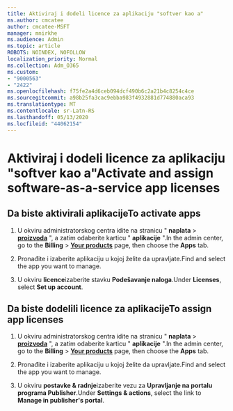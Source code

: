 ```yaml
---
title: Aktiviraj i dodeli licence za aplikaciju "softver kao a"
ms.author: cmcatee
author: cmcatee-MSFT
manager: mnirkhe
ms.audience: Admin
ms.topic: article
ROBOTS: NOINDEX, NOFOLLOW
localization_priority: Normal
ms.collection: Adm_O365
ms.custom:
- "9000563"
- "2422"
ms.openlocfilehash: f75fe2a4d6ceb094dcf490b6c2a21b4c8254c4ce
ms.sourcegitcommit: a98b25fa3cac9ebba983f4932881d774880aca93
ms.translationtype: MT
ms.contentlocale: sr-Latn-RS
ms.lasthandoff: 05/13/2020
ms.locfileid: "44062154"
---
```

# <a name="activate-and-assign-software-as-a-service-app-licenses"></a><span data-ttu-id="c6419-102">Aktiviraj i dodeli licence za aplikaciju "softver kao a"</span><span class="sxs-lookup"><span data-stu-id="c6419-102">Activate and assign software-as-a-service app licenses</span></span> 

## <a name="to-activate-apps"></a><span data-ttu-id="c6419-103">Da biste aktivirali aplikacije</span><span class="sxs-lookup"><span data-stu-id="c6419-103">To activate apps</span></span>

1. <span data-ttu-id="c6419-104">U okviru administratorskog centra idite na stranicu " **naplata**  >  **[proizvoda](https://go.microsoft.com/fwlink/p/?linkid=842054)** ", a zatim odaberite karticu " **aplikacije** ".</span><span class="sxs-lookup"><span data-stu-id="c6419-104">In the admin center, go to the **Billing** > **[Your products](https://go.microsoft.com/fwlink/p/?linkid=842054)** page, then choose the **Apps** tab.</span></span>

2. <span data-ttu-id="c6419-105">Pronađite i izaberite aplikaciju u kojoj želite da upravljate.</span><span class="sxs-lookup"><span data-stu-id="c6419-105">Find and select the app you want to manage.</span></span>

3. <span data-ttu-id="c6419-106">U okviru **licence**izaberite stavku **Podešavanje naloga**.</span><span class="sxs-lookup"><span data-stu-id="c6419-106">Under **Licenses**, select **Set up account**.</span></span>  

## <a name="to-assign-app-licenses"></a><span data-ttu-id="c6419-107">Da biste dodelili licence za aplikacije</span><span class="sxs-lookup"><span data-stu-id="c6419-107">To assign app licenses</span></span>

1. <span data-ttu-id="c6419-108">U okviru administratorskog centra idite na stranicu " **naplata**  >  **[proizvoda](https://go.microsoft.com/fwlink/p/?linkid=842054)** ", a zatim odaberite karticu " **aplikacije** ".</span><span class="sxs-lookup"><span data-stu-id="c6419-108">In the admin center, go to the **Billing** > **[Your products](https://go.microsoft.com/fwlink/p/?linkid=842054)** page, then choose the **Apps** tab.</span></span>

2. <span data-ttu-id="c6419-109">Pronađite i izaberite aplikaciju u kojoj želite da upravljate.</span><span class="sxs-lookup"><span data-stu-id="c6419-109">Find and select the app you want to manage.</span></span>  

3. <span data-ttu-id="c6419-110">U okviru **postavke & radnje**izaberite vezu za **Upravljanje na portalu programa Publisher**.</span><span class="sxs-lookup"><span data-stu-id="c6419-110">Under **Settings & actions**, select the link to **Manage in publisher's portal**.</span></span>